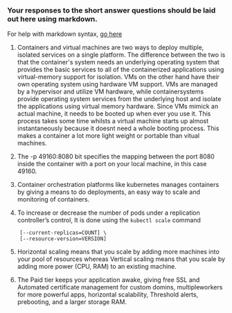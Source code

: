 ### Your responses to the short answer questions should be laid out here using markdown.

For help with markdown syntax, [go here](https://github.com/adam-p/markdown-here/wiki/Markdown-Cheatsheet)

1. Containers and virtual machines are two ways to deploy multiple, isolated services on a single platform. The difference between the two is that the container's system needs an underlying operating system that provides the basic services to all of the containerized applications using virtual-memory support for isolation.  VMs on the other hand have their own operating system using hardware VM support. VMs are managed by a hypervisor and utilize VM hardware, while containersystems provide operating system services from the underlying host and isolate the applications using virtual memory hardware. Since VMs mimick an actual machine, it needs to be booted up when ever you use it. This process takes some time whilsts a virtual machine starts up almost instantaneously because it doesnt need a whole booting process. This makes a container a lot more light weight or portable than vitual machines.

2. The -p 49160:8080 bit specifies the mapping between the port 8080 inside the container with a port on your local machine, in this case 49160.

3. Container orchestration platforms like kubernetes manages containers by giving a means to do deployments, an easy way to scale and monitoring of containers.

4. To increase or decrease the number of pods under a replication controller’s control, It is done using the ```kubectl scale``` command
```$ kubectl scale rc NAME --replicas=COUNT \
    [--current-replicas=COUNT] \
    [--resource-version=VERSION]
```    

5. Horizontal scaling means that you scale by adding more machines into your pool of resources whereas Vertical scaling means that you scale by adding more power (CPU, RAM) to an existing machine.

6. The Paid tier keeps your application awake, giving free SSL and Automated certificate management for custom domins, multipleworkers for more powerful apps, horizontal scalability, Threshold alerts, prebooting, and a larger storage RAM.